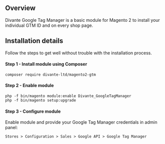 ## Overview
Divante Google Tag Manager is a basic module for Magento 2 to install your individual GTM ID and on every shop page.

## Installation details
Follow the steps to get well without trouble with the installation process.

#### Step 1 - Install module using Composer
```
composer require divante-ltd/magento2-gtm
```

#### Step 2 - Enable module
```
php -f bin/magento module:enable Divante_GoogleTagManager
php -f bin/magento setup:upgrade
```

#### Step 3 - Configure module

Enable module and provide your Google Tag Manager credentials in admin panel:
```
Stores > Configuration > Sales > Google API > Google Tag Manager
```
